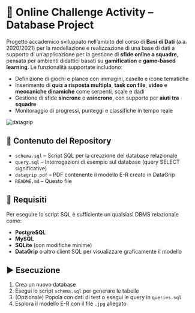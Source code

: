 # 🧩 Online Challenge Activity – Database Project

Progetto accademico sviluppato nell’ambito del corso di **Basi di Dati** (a.a. 2020/2021) per la modellazione e realizzazione di una base di dati a supporto di un’applicazione per la gestione di **sfide online a squadre**, pensata per ambienti didattici basati su **gamification** e **game-based learning**. Le funzionalità supportate includono:
- Definizione di giochi e plance con immagini, caselle e icone tematiche
- Inserimento di **quiz a risposta multipla**, **task con file**, **video** e **meccaniche dinamiche** come serpenti, scale e dadi
- Gestione di sfide **sincrone** o **asincrone**, con supporto per **aiuti tra squadre**
- Monitoraggio di progressi, punteggi e classifiche in tempo reale
  
![datagrip](https://github.com/user-attachments/assets/2f2a5114-ca00-4f20-aa04-eff0075ac39b)

## 📌 Contenuto del Repository

- `schema.sql` – Script SQL per la creazione del database relazionale
- `query.sql` – Interrogazioni di esempio sul database (query SELECT significative)
- `datagrip.pdf` – PDF contenente il modello E-R creato in DataGrip
- `README.md` – Questo file

## 🧪 Requisiti

Per eseguire lo script SQL è sufficiente un qualsiasi DBMS relazionale come:

- **PostgreSQL**
- **MySQL**
- **SQLite** (con modifiche minime)
- **DataGrip** o altro client SQL per visualizzare graficamente il modello

## ▶️ Esecuzione

1. Crea un nuovo database
2. Esegui lo script `schema.sql` per generare le tabelle
3. (Opzionale) Popola con dati di test o esegui le query in `queries.sql`
4. Esplora il modello E-R con il file `.jpg` allegato


